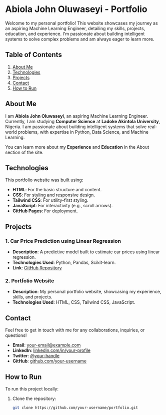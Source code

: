 # Abiola John Oluwaseyi - Portfolio

Welcome to my personal portfolio! This website showcases my journey as an aspiring Machine Learning Engineer, detailing my skills, projects, education, and experience. I'm passionate about building intelligent systems to solve complex problems and am always eager to learn more.

## Table of Contents

1. [About Me](#about-me)
2. [Technologies](#technologies)
3. [Projects](#projects)
4. [Contact](#contact)
5. [How to Run](#how-to-run)

## About Me

I am **Abiola John Oluwaseyi**, an aspiring Machine Learning Engineer. Currently, I am studying **Computer Science** at **Ladoke Akintola University**, Nigeria. I am passionate about building intelligent systems that solve real-world problems, with expertise in Python, Data Science, and Machine Learning.

You can learn more about my **Experience** and **Education** in the About section of the site.

## Technologies

This portfolio website was built using:

- **HTML**: For the basic structure and content.
- **CSS**: For styling and responsive design.
- **Tailwind CSS**: For utility-first styling.
- **JavaScript**: For interactivity (e.g., scroll arrows).
- **GitHub Pages**: For deployment.

## Projects

### 1. **Car Price Prediction using Linear Regression**
- **Description**: A predictive model built to estimate car prices using linear regression.
- **Technologies Used**: Python, Pandas, Scikit-learn.
- **Link**: [GitHub Repository](#)

### 2. **Portfolio Website**
- **Description**: My personal portfolio website, showcasing my experience, skills, and projects.
- **Technologies Used**: HTML, CSS, Tailwind CSS, JavaScript.

## Contact

Feel free to get in touch with me for any collaborations, inquiries, or questions!

- **Email**: [your-email@example.com](mailto:your-email@example.com)
- **LinkedIn**: [linkedin.com/in/your-profile](https://linkedin.com/in/your-profile)
- **Twitter**: [@your-handle](https://twitter.com/your-handle)
- **GitHub**: [github.com/your-username](https://github.com/your-username)

## How to Run

To run this project locally:

1. Clone the repository:
   ```bash
   git clone https://github.com/your-username/portfolio.git
